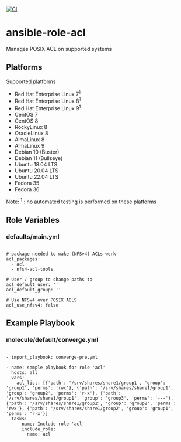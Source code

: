 [![CI](https://github.com/de-it-krachten/ansible-role-acl/workflows/CI/badge.svg?event=push)](https://github.com/de-it-krachten/ansible-role-acl/actions?query=workflow%3ACI)


# ansible-role-acl

Manages POSIX ACL on supported systems


## Platforms

Supported platforms

- Red Hat Enterprise Linux 7<sup>1</sup>
- Red Hat Enterprise Linux 8<sup>1</sup>
- Red Hat Enterprise Linux 9<sup>1</sup>
- CentOS 7
- CentOS 8
- RockyLinux 8
- OracleLinux 8
- AlmaLinux 8
- AlmaLinux 9
- Debian 10 (Buster)
- Debian 11 (Bullseye)
- Ubuntu 18.04 LTS
- Ubuntu 20.04 LTS
- Ubuntu 22.04 LTS
- Fedora 35
- Fedora 36

Note:
<sup>1</sup> : no automated testing is performed on these platforms

## Role Variables
### defaults/main.yml
<pre><code>
# package needed to make (NFSv4) ACLs work
acl_packages:
  - acl
  - nfs4-acl-tools

# User / group to change paths to
acl_default_user: ''
acl_default_group: ''

# Use NFSv4 over POSIX ACLS
acl_use_nfsv4: false
</pre></code>



## Example Playbook
### molecule/default/converge.yml
<pre><code>
- import_playbook: converge-pre.yml

- name: sample playbook for role 'acl'
  hosts: all
  vars:
    acl_list: [{'path': '/srv/shares/share1/group1', 'group': 'group1', 'perms': 'rwx'}, {'path': '/srv/shares/share1/group1', 'group': 'group2', 'perms': 'r-x'}, {'path': '/srv/shares/share1/group1', 'group': 'group3', 'perms': '---'}, {'path': '/srv/shares/share1/group2', 'group': 'group2', 'perms': 'rwx'}, {'path': '/srv/shares/share1/group2', 'group': 'group1', 'perms': 'r-x'}]
  tasks:
    - name: Include role 'acl'
      include_role:
        name: acl
</pre></code>
